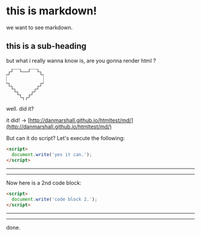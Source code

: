 # this is markdown!

we want to see markdown.

## this is a sub-heading

but what i really wanna know is, are you gonna render html ?

<svg width="100" height="84.615" viewBox="0 0 100 84.615"><g id="svgGroup" stroke-linecap="round" fill-rule="evenodd" font-size="9pt" stroke="#000" stroke-width="0.25mm" fill="none" style="stroke:#000;stroke-width:0.25mm;fill:none"><path d="M 0 15.385 L 7.692 15.385 L 7.692 7.692 L 15.385 7.692 L 15.385 0 L 38.462 0 L 38.462 7.692 L 61.538 7.692 L 61.538 0 L 84.615 0 L 84.615 7.692 L 92.308 7.692 L 92.308 15.385 L 100 15.385 L 100 38.462 L 92.308 38.462 L 92.308 46.154 L 84.615 46.154 L 84.615 53.846 L 76.923 53.846 L 76.923 61.538 L 69.231 61.538 L 69.231 69.231 L 61.538 69.231 L 61.538 76.923 L 53.846 76.923 L 53.846 84.615 L 46.154 84.615 L 46.154 76.923 L 38.462 76.923 L 38.462 69.231 L 30.769 69.231 L 30.769 61.538 L 23.077 61.538 L 23.077 53.846 L 15.385 53.846 L 15.385 46.154 L 7.692 46.154 L 7.692 38.462 L 0 38.462 L 0 15.385 Z" vector-effect="non-scaling-stroke"></path></g></svg>

well. did it?

it did! -> [http://danmarshall.github.io/htmltest/md/](http://danmarshall.github.io/htmltest/md/)

<script>
  function evalLastCodeBlock() {
    var scriptCodeNode = Array.prototype.slice.call(document.querySelectorAll("code"), -1)[0];
    var clone = scriptCodeNode.cloneNode(true);
    clone.removeChild(clone.children[0]);
    clone.removeChild(clone.children[clone.children.length - 1]);
    eval(clone.innerText);
  }
</script>

But can it do script? Let's execute the following:
```html
<script>
  document.write('yes it can.');
</script>
```
---

<script>
  evalLastCodeBlock();
</script>

---

Now here is a 2nd code block:
```html
<script>
  document.write('code block 2.');
</script>
```
---

<script>
  evalLastCodeBlock();
</script>

---

done.
